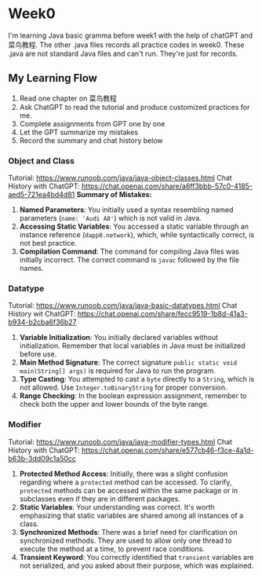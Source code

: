 # Week0
I'm learning Java basic gramma before week1 with the help of chatGPT and 菜鸟教程.
The other .java files records all practice codes in week0.
These .java are not standard Java files and can't run. They're just for records.

## My Learning Flow
1. Read one chapter on 菜鸟教程
2. Ask ChatGPT to read the tutorial and produce customized practices for me.
3. Complete assignments from GPT one by one
4. Let the GPT summarize my mistakes
5. Record the summary and chat history below

### Object and Class
Tutorial: https://www.runoob.com/java/java-object-classes.html
Chat History with ChatGPT: https://chat.openai.com/share/a6ff3bbb-57c0-4185-aed5-721ea4bd4d81
**Summary of Mistakes:**
1. **Named Parameters**: You initially used a syntax resembling named parameters (`name: 'Audi A8'`) which is not valid in Java.
2. **Accessing Static Variables**: You accessed a static variable through an instance reference (`dapp0.network`), which, while syntactically correct, is not best practice.
3. **Compilation Command**: The command for compiling Java files was initially incorrect. The correct command is `javac` followed by the file names.

### Datatype
Tutorial: https://www.runoob.com/java/java-basic-datatypes.html
Chat History wit ChatGPT: https://chat.openai.com/share/fecc9519-1b8d-41a3-b934-b2cba6f36b27
1. **Variable Initialization**: You initially declared variables without initialization. Remember that local variables in Java must be initialized before use.
2. **Main Method Signature**: The correct signature `public static void main(String[] args)` is required for Java to run the program.
3. **Type Casting**: You attempted to cast a `byte` directly to a `String`, which is not allowed. Use `Integer.toBinaryString` for proper conversion.
4. **Range Checking**: In the boolean expression assignment, remember to check both the upper and lower bounds of the byte range.

### Modifier
Tutorial: https://www.runoob.com/java/java-modifier-types.html
Chat History with ChatGPT: https://chat.openai.com/share/e577cb46-f3ce-4a1d-b63b-3dd09c1a50cc
1. **Protected Method Access**: Initially, there was a slight confusion regarding where a `protected` method can be accessed. To clarify, `protected` methods can be accessed within the same package or in subclasses even if they are in different packages.
2. **Static Variables**: Your understanding was correct. It's worth emphasizing that static variables are shared among all instances of a class.
5. **Synchronized Methods**: There was a brief need for clarification on synchronized methods. They are used to allow only one thread to execute the method at a time, to prevent race conditions.
6. **Transient Keyword**: You correctly identified that `transient` variables are not serialized, and you asked about their purpose, which was explained.